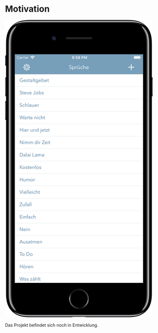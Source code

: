 # Motivation

![alt text](https://github.com/AlexWinter/Motivation/blob/master/Screenshot.png "Screenshot")

Das Projekt befindet sich noch in Entwicklung.
